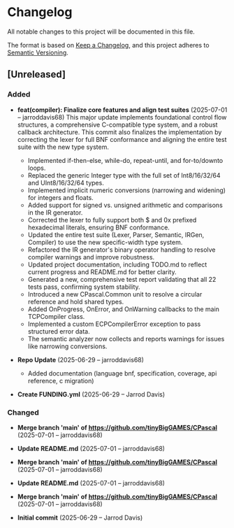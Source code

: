 # Changelog

All notable changes to this project will be documented in this file.

The format is based on [Keep a Changelog](https://keepachangelog.com/en/1.0.0/),
and this project adheres to [Semantic Versioning](https://semver.org/spec/v2.0.0.html).

## [Unreleased]

### Added
- **feat(compiler): Finalize core features and align test suites** (2025-07-01 – jarroddavis68)
  This major update implements foundational control flow structures, a comprehensive C-compatible type system, and a robust callback architecture. This commit also finalizes the implementation by correcting the lexer for full BNF conformance and aligning the entire test suite with the new type system.
  - Implemented if-then-else, while-do, repeat-until, and for-to/downto loops.
  - Replaced the generic Integer type with the full set of Int8/16/32/64 and UInt8/16/32/64 types.
  - Implemented implicit numeric conversions (narrowing and widening) for integers and floats.
  - Added support for signed vs. unsigned arithmetic and comparisons in the IR generator.
  - Corrected the lexer to fully support both $ and 0x prefixed hexadecimal literals, ensuring BNF conformance.
  - Updated the entire test suite (Lexer, Parser, Semantic, IRGen, Compiler) to use the new specific-width type system.
  - Refactored the IR generator's binary operator handling to resolve compiler warnings and improve robustness.
  - Updated project documentation, including TODO.md to reflect current progress and README.md for better clarity.
  - Generated a new, comprehensive test report validating that all 22 tests pass, confirming system stability.
  - Introduced a new CPascal.Common unit to resolve a circular reference and hold shared types.
  - Added OnProgress, OnError, and OnWarning callbacks to the main TCPCompiler class.
  - Implemented a custom ECPCompilerError exception to pass structured error data.
  - The semantic analyzer now collects and reports warnings for issues like narrowing conversions.

- **Repo Update** (2025-06-29 – jarroddavis68)
  - Added documentation (language bnf, specification, coverage, api reference, c migration)

- **Create FUNDING.yml** (2025-06-29 – Jarrod Davis)


### Changed
- **Merge branch 'main' of https://github.com/tinyBigGAMES/CPascal** (2025-07-01 – jarroddavis68)

- **Update README.md** (2025-07-01 – jarroddavis68)

- **Merge branch 'main' of https://github.com/tinyBigGAMES/CPascal** (2025-07-01 – jarroddavis68)

- **Update README.md** (2025-07-01 – jarroddavis68)

- **Merge branch 'main' of https://github.com/tinyBigGAMES/CPascal** (2025-07-01 – jarroddavis68)

- **Initial commit** (2025-06-29 – Jarrod Davis)

